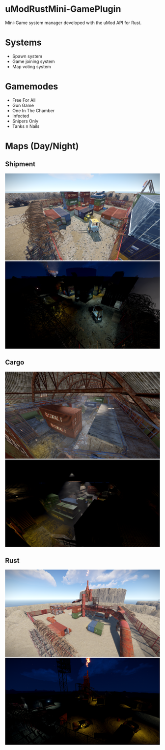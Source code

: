 # uModRustMini-GamePlugin
Mini-Game system manager developed with the uMod API for Rust.
# Systems
* Spawn system
* Game joining system
* Map voting system
# Gamemodes
* Free For All
* Gun Game
* One In The Chamber
* Infected
* Snipers Only
* Tanks n Nails
# Maps (Day/Night)
## Shipment
![](/Photos/ShipmentDay.png)
![](/Photos/ShipmentNight.png)
## Cargo
![](/Photos/CargoDay.png)
![](/Photos/CargoNight.png)
## Rust
![](/Photos/RustDay.png)
![](/Photos/RustNight.png)
